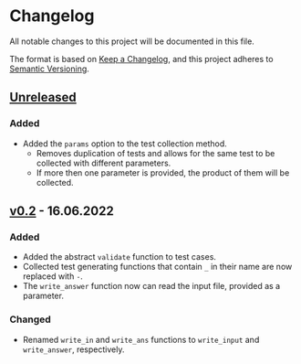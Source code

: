 # Changelog

All notable changes to this project will be documented in this file.

The format is based on [Keep a Changelog](https://keepachangelog.com/en/1.0.0/),
and this project adheres to [Semantic Versioning](https://semver.org/spec/v2.0.0.html).

## [Unreleased]

### Added

- Added the `params` option to the test collection method.
  - Removes duplication of tests and allows for the same test to be
    collected with different parameters.
  - If more then one parameter is provided, the product of them will be
    collected.

## [v0.2] - 16.06.2022

### Added

- Added the abstract `validate` function to test cases.
- Collected test generating functions that contain `_` in their name are now replaced with `-`.
- The `write_answer` function now can read the input file, provided as a parameter.

### Changed

- Renamed `write_in` and `write_ans` functions to `write_input` and `write_answer`, respectively.

[Unreleased]: https://github.com/RealA10N/testgen/compare/v0.2...main
[v0.2]: https://github.com/RealA10N/testgen/compare/v0.1...v0.2
